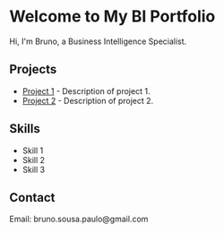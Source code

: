 <!DOCTYPE html>
<html lang="en">
<head>
    <meta charset="UTF-8">
    <meta name="viewport" content="width=device-width, initial-scale=1.0">
    <title>My BI Portfolio</title>
</head>
<body>
    <h1>Welcome to My BI Portfolio</h1>
    <p>Hi, I'm Bruno, a Business Intelligence Specialist.</p>
    <h2>Projects</h2>
    <ul>
        <li><a href="https://github.com/yourusername/project1">Project 1</a> - Description of project 1.</li>
        <li><a href="https://github.com/yourusername/project2">Project 2</a> - Description of project 2.</li>
    </ul>
    <h2>Skills</h2>
    <ul>
        <li>Skill 1</li>
        <li>Skill 2</li>
        <li>Skill 3</li>
    </ul>
    <h2>Contact</h2>
    <p>Email: bruno.sousa.paulo@gmail.com</p>
</body>
</html>
